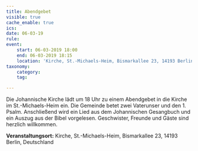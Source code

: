 ```yaml
---
title: Abendgebet
visible: true
cache_enable: true
ics: 
date: 06-03-19
rule: 
event:
	start: 06-03-2019 18:00
	end: 06-03-2019 18:15
	location: 'Kirche, St.-Michaels-Heim, Bismarkallee 23, 14193 Berlin, Deutschland'
taxonomy:
	category: 
	tag: 

---
```

Die Johannische Kirche lädt um 18 Uhr zu einem Abendgebet in die Kirche im St.-Michaels-Heim ein. Die Gemeinde betet zwei Vaterunser und den 1. Psalm. Anschließend wird ein Lied aus dem Johannischen Gesangbuch und ein Auszug aus der Bibel vorgelesen. Geschwister, Freunde und Gäste sind herzlich willkommen.


**Veranstaltungsort:** Kirche, St.-Michaels-Heim,
Bismarkallee 23,
14193 Berlin,
Deutschland

